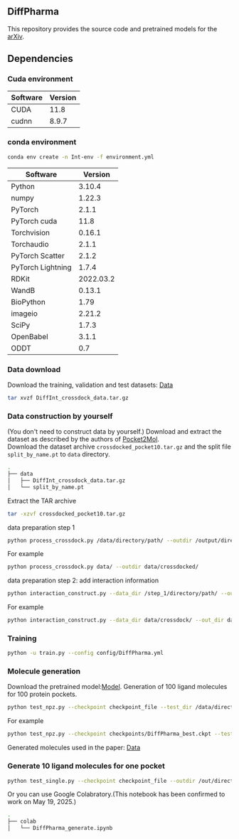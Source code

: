 ## DiffPharma

This repository provides the source code and pretrained models for the [arXiv](https://chemrxiv.org/engage/chemrxiv/article-details/684c1f943ba0887c3310534d).

## Dependencies

### Cuda environment
| Software     | Version |
|--------------|---------|
| CUDA         | 11.8    |
| cudnn        | 8.9.7   |

### conda environment
```bash
conda env create -n Int-env -f environment.yml
```

| Software          | Version   |
|-------------------|-----------|
| Python            | 3.10.4    |
| numpy             | 1.22.3    |
| PyTorch           | 2.1.1     |
| PyTorch cuda      | 11.8      |
| Torchvision       | 0.16.1    |
| Torchaudio        | 2.1.1     |
| PyTorch Scatter   | 2.1.2     |
| PyTorch Lightning | 1.7.4     |
| RDKit             | 2022.03.2 |
| WandB             | 0.13.1    |
| BioPython         | 1.79      |
| imageio           | 2.21.2    |
| SciPy             | 1.7.3     |
| OpenBabel         | 3.1.1     |
| ODDT              | 0.7       |



### Data download
Download the training, validation and test datasets: [Data](https://zenodo.org/record/15428723/files/dataset.zip)

```bash
tar xvzf DiffInt_crossdock_data.tar.gz
```

### Data construction by yourself
(You don't need to construct data by yourself.)
Download and extract the dataset as described by the authors of [Pocket2Mol](https://github.com/pengxingang/Pocket2Mol/tree/main/data).  
Download the dataset archive `crossdocked_pocket10.tar.gz` and the split file `split_by_name.pt` to `data` directory.
```bash
.
├── data
│   ├── DiffInt_crossdock_data.tar.gz
│   └── split_by_name.pt
```
Extract the TAR archive
```bash
tar -xzvf crossdocked_pocket10.tar.gz
```

data preparation step 1
```bash
python process_crossdock.py /data/directory/path/ --outdir /output/directory/path/
```
For example
```bash
python process_crossdock.py data/ --outdir data/crossdocked/
```

data preparation step 2: add interaction information
```bash
python interaction_construct.py --data_dir /step_1/directory/path/ --out_dir /step_2/directory/path/ --pdb_dir /pdb_data/directory/path/
```
For example
```bash
python interaction_construct.py --data_dir data/crossdock/ --out_dir data/crossdocked_interaction/ --pdb_dir data/crossdocked_pocket10/
```

### Training
```bash
python -u train.py --config config/DiffPharma.yml
```

### Molecule generation
Download the pretrained model:[Model](https://zenodo.org/record/15428723/files/DiffPharma_best.ckpt).
Generation of 100 ligand molecules for 100 protein pockets.

```bash
python test_npz.py --checkpoint checkpoint_file --test_dir /data/directory/path/ --outdir /out/directory/path/
```
For example
```bash
python test_npz.py --checkpoint checkpoints/DiffPharma_best.ckpt --test_dir DiffInt_crossdock_data/ --outdir sample
```

Generated molecules used in the paper: [Data](https://zenodo.org/record/15428723/files/generated_molecules.zip)


### Generate 10 ligand molecules for one pocket
```bash
python test_single.py --checkpoint checkpoint_file --outdir /out/directory/path/ --pdb /pdb/file/path/ --sdf /sdf/file/path/
```

Or you can use Google Colabratory.(This notebook has been confirmed to work on May 19, 2025.)

```bash
.
├── colab
│   └── DiffPharma_generate.ipynb
```
